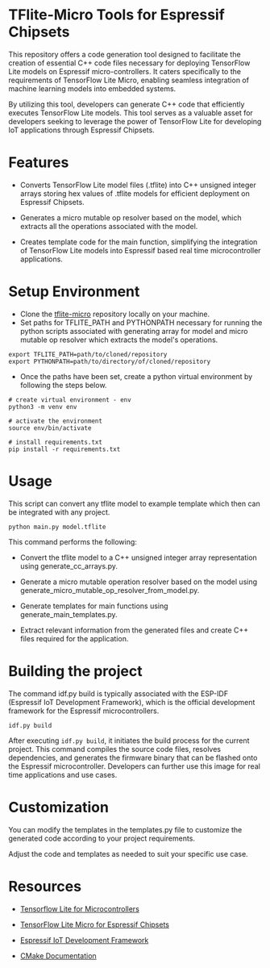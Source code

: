 # TFlite-Micro Tools for Espressif Chipsets

This repository offers a code generation tool designed to facilitate the creation of essential C++ code files necessary for deploying TensorFlow Lite models on Espressif micro-controllers. It caters specifically to the requirements of TensorFlow Lite Micro, enabling seamless integration of machine learning models into embedded systems.

By utilizing this tool, developers can generate C++ code that efficiently executes TensorFlow Lite models. This tool serves as a valuable asset for developers seeking to leverage the power of TensorFlow Lite for developing IoT applications through Espressif Chipsets.


# Features

- Converts TensorFlow Lite model files (.tflite) into C++ unsigned integer arrays storing hex values of .tflite models for efficient deployment on Espressif Chipsets.

- Generates a micro mutable op resolver based on the model, which extracts all the operations associated with the model.

- Creates template code for the main function, simplifying the integration of TensorFlow Lite models into Espressif based real time microcontroller applications.

# Setup Environment
- Clone the [tflite-micro](https://github.com/tensorflow/tflite-micro/) repository locally on your machine.
- Set paths for TFLITE_PATH and PYTHONPATH necessary for running the python scripts associated with generating array for model and micro mutable op resolver which extracts the model's operations.
```
export TFLITE_PATH=path/to/cloned/repository
export PYTHONPATH=path/to/directory/of/cloned/repository
```
- Once the paths have been set, create a python virtual environment by following the steps below.
```
# create virtual environment - env
python3 -m venv env

# activate the environment
source env/bin/activate

# install requirements.txt
pip install -r requirements.txt
```

# Usage

This script can convert any tflite model to example template which then can be integrated with any project.

```
python main.py model.tflite
```
This command performs the following:

- Convert the tflite model to a C++ unsigned integer array representation using generate_cc_arrays.py.

- Generate a micro mutable operation resolver based on the model using generate_micro_mutable_op_resolver_from_model.py.

- Generate templates for main functions using generate_main_templates.py.

- Extract relevant information from the generated files and create C++ files required for the application.


# Building the project

The command idf.py build is typically associated with the ESP-IDF (Espressif IoT Development Framework), which is the official development framework for the Espressif microcontrollers.

```
idf.py build
```

After executing `idf.py build`, it initiates the build process for the current project. This command compiles the source code files, resolves dependencies, and generates the firmware binary that can be flashed onto the Espressif microcontroller. Developers can further use this image for real time applications and use cases.

# Customization

You can modify the templates in the templates.py file to customize the generated code according to your project requirements.

Adjust the code and templates as needed to suit your specific use case.


# Resources

- [Tensorflow Lite for Microcontrollers](https://github.com/tensorflow/tflite-micro)

- [TensorFlow Lite Micro for Espressif Chipsets](https://github.com/espressif/tflite-micro-esp-examples)

- [Espressif IoT Development Framework](https://github.com/espressif/esp-idf)

- [CMake Documentation](https://cmake.org/documentation/)

 